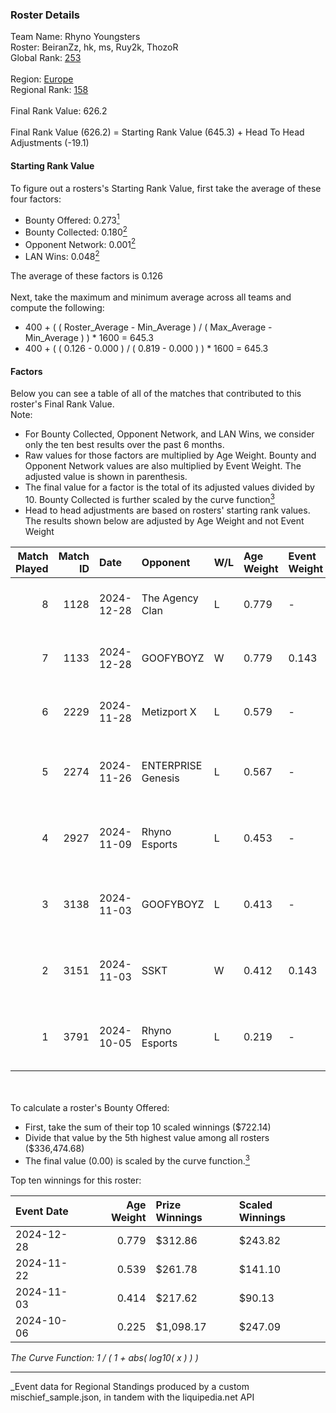 ### Roster Details<br />
Team Name: Rhyno Youngsters<br />
Roster: BeiranZz, hk, ms, Ruy2k, ThozoR<br />
Global Rank: [253](../../standings_global_2025_03_01.md)<br />
<br />
Region: [Europe]( ../../standings_europe_2025_03_01.md)<br />
Regional Rank: [158]( ../../standings_europe_2025_03_01.md)<br />
<br />
Final Rank Value:  626.2<br />
<br />
Final Rank Value (626.2) = Starting Rank Value (645.3) + Head To Head Adjustments (-19.1)<br />

#### Starting Rank Value<br />
To figure out a rosters's Starting Rank Value, first take the average of these four factors:<br />
- Bounty Offered: 0.273[<sup>1</sup>](#table2)
- Bounty Collected: 0.180[<sup>2</sup>](#table1)
- Opponent Network: 0.001[<sup>2</sup>](#table1)
- LAN Wins: 0.048[<sup>2</sup>](#table1)

The average of these factors is 0.126<br />
<br />
Next, take the maximum and minimum average across all teams and compute the following:<br />
- 400 + ( ( Roster_Average - Min_Average ) / ( Max_Average - Min_Average ) ) * 1600 = 645.3
- 400 + ( ( 0.126 - 0.000 ) / ( 0.819 - 0.000 ) ) * 1600 = 645.3


#### Factors<br />
Below you can see a table of all of the matches that contributed to this roster's Final Rank Value.<br />
Note:<br />

- For Bounty Collected, Opponent Network, and LAN Wins, we consider only the ten best results over the past 6 months.
- Raw values for those factors are multiplied by Age Weight. Bounty and Opponent Network values are also multiplied by Event Weight. The adjusted value is shown in parenthesis.
- The final value for a factor is the total of its adjusted values divided by 10. Bounty Collected is further scaled by the curve function[<sup>3</sup>](#curveFunction)
- Head to head adjustments are based on rosters' starting rank values. The results shown below are adjusted by Age Weight and not Event Weight
<span id="table1"></span><br />


| Match Played | Match ID | Date       | Opponent           | W/L | Age Weight | Event Weight | Bounty Collected | Opponent Network | LAN Wins  | H2H Adj. | Roster                              |
| -: | -: | :- | :- | :- | :- | :- | :- | :- | :- | -: | :- |
|            8 |     1128 | 2024-12-28 | The Agency Clan    | L   | 0.779      | -            | -                | -                | -         |    -9.49 | BeiranZz, hk, ms, Ruy2k, ThozoR     |
|            7 |     1133 | 2024-12-28 | GOOFYBOYZ          | W   | 0.779      | 0.143        | 0.003 (0.000)    | 0.090 (0.010)    | 0 (0.000) |    15.16 | BeiranZz, hk, ms, Ruy2k, ThozoR     |
|            6 |     2229 | 2024-11-28 | Metizport X        | L   | 0.579      | -            | -                | -                | -         |    -8.72 | hk, ms, opdust, Ruy2k, ThozoR       |
|            5 |     2274 | 2024-11-26 | ENTERPRISE Genesis | L   | 0.567      | -            | -                | -                | -         |    -8.68 | BeiranZz, ms, opdust, Ruy2k, ThozoR |
|            4 |     2927 | 2024-11-09 | Rhyno Esports      | L   | 0.453      | -            | -                | -                | -         |    -3.17 | BeiranZz, ms, opdust, Ruy2k, ThozoR |
|            3 |     3138 | 2024-11-03 | GOOFYBOYZ          | L   | 0.413      | -            | -                | -                | -         |    -5.28 | BeiranZz, ms, opdust, Ruy2k, ThozoR |
|            2 |     3151 | 2024-11-03 | SSKT               | W   | 0.412      | 0.143        | 0.000 (0.000)    | 0.000 (0.000)    | 1 (0.412) |     2.63 | BeiranZz, ms, opdust, Ruy2k, ThozoR |
|            1 |     3791 | 2024-10-05 | Rhyno Esports      | L   | 0.219      | -            | -                | -                | -         |    -1.59 | BeiranZz, ms, opdust, Ruy2k, ThozoR |

<br />
<span id="table2"></span><br />
To calculate a roster's Bounty Offered:<br />

- First, take the sum of their top 10 scaled winnings ($722.14)
- Divide that value by the 5th highest value among all rosters ($336,474.68)
- The final value (0.00) is scaled by the curve function.[<sup>3</sup>](#curveFunction)

Top ten winnings for this roster:<br />

| Event Date | Age Weight | Prize Winnings | Scaled Winnings |
| :- | -: | :- | :- |
| 2024-12-28 |      0.779 | $312.86        | $243.82         |
| 2024-11-22 |      0.539 | $261.78        | $141.10         |
| 2024-11-03 |      0.414 | $217.62        | $90.13          |
| 2024-10-06 |      0.225 | $1,098.17      | $247.09         |


<span id="curveFunction"></span>_The Curve Function: 1 / ( 1 + abs( log10( x ) ) )_<br />

---
_Event data for Regional Standings produced by a custom mischief_sample.json, in tandem with the liquipedia.net API<br />
